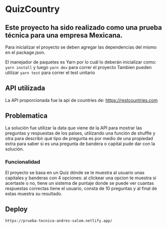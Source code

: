 # QuizCountry

## Este proyecto ha sido realizado como una prueba técnica para una empresa Mexicana.

Para inicializar el proyecto se deben agregar las dependencias del mismo en el package.json.

El manejador de paquetes es Yarn por lo cuál lo deberán inicializar como:
`yarn install`
y luego
`yarn dev` para correr el proyecto
Tambien pueden utilizar
`yarn test` para correr el test unitario

## API utilizada

La API proporcionada fue la api de countries de: https://restcountries.com

## Problematica

La solución fue utilizar la data que viene de la API para mostrar las preguntas y respuestas de los países, utilizando una función de shuffle y otra para describir qué tipo de pregunta es por medio de una propiedad extra para saber
si es una pregunta de bandera o capital pude dar con la solución.

### Funcionalidad

El proyecto se basa en un Quiz dónde se le muestra al usuario unas capitales y banderas con 4 opciones:
al clickear una opcion te muestra si acertaste o no, tiene un sistema de puntaje donde se puede ver cuantas
respuestas correctas tiene el usuario, consta de 10 preguntas y al final de estas muestra su resultado.

## Deploy
```https://prueba-tecnica-andres-salom.netlify.app/```
